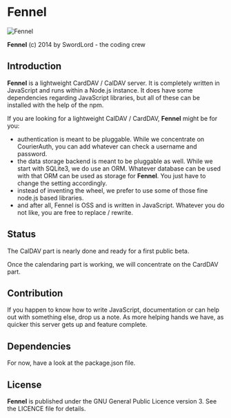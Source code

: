 Fennel
======

![Fennel](https://raw.github.com/LordEidi/fennel/master/fennel_logo.png)

**Fennel** (c) 2014 by SwordLord - the coding crew

## Introduction ##

**Fennel** is a lightweight CardDAV / CalDAV server. It is completely written in JavaScript and runs within a Node.js instance.
It does have some dependencies regarding JavaScript libraries, but all of these can be installed with the help of the npm.

If you are looking for a lightweight CalDAV / CardDAV, **Fennel** might be for you:

- authentication is meant to be pluggable. While we concentrate on CourierAuth, you can add whatever can check a
username and password.
- the data storage backend is meant to be pluggable as well. While we start with SQLite3, we do use an ORM. Whatever
database can be used with that ORM can be used as storage for **Fennel**. You just have to change the setting accordingly.
- instead of inventing the wheel, we prefer to use some of those fine node.js based libraries.
- and after all, Fennel is OSS and is written in JavaScript. Whatever you do not like, you are free to replace / rewrite.


## Status ##

The CalDAV part is nearly done and ready for a first public beta.

Once the calendaring part is working, we will concentrate on the CardDAV part.


## Contribution ##

If you happen to know how to write JavaScript, documentation or can help out with something else, drop us a note. As more
helping hands we have, as quicker this server gets up and feature complete.


## Dependencies ##

For now, have a look at the package.json file.


## License ##

**Fennel** is published under the GNU General Public Licence version 3. See the LICENCE file for details.